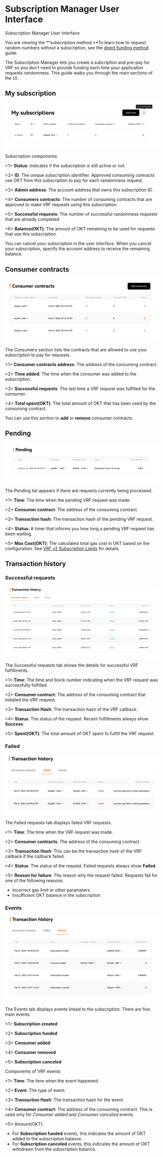 # Subscription Manager User Interface

Subscription Manager User Interface

You are viewing the **subscription method.**To learn how to request random numbers without a subscription, see the [direct funding method](../../Direct-Funding-Method/Direct-Funding-Method.md) guide.

The Subscription Manager lets you create a subcription and pre-pay for VRF so you don’t need to provide funding each time your application requests randomness. This guide walks you through the main sections of the UI.

## **My subscription**

![img](../../img/photoOne.png)

Subscription components:

<1> **Status**: Indicates if the subscription is still active or not.

<2> **ID**: The unique subscription identifier. Approved consuming contracts use OKT from this subscription to pay for each randomness request.

<3> **Admin address**: The account address that owns this subscription ID.

<4> **Consumers contracts**: The number of consuming contracts that are approved to make VRF requests using this subscription.

<5> **Successful requests**: The number of successful randomness requests that are already completed.

<6> **Balance(OKT)**: The amount of OKT remaining to be used for requests that use this subscription.

You can cancel your subscription in the user interface. When you cancel your subscription, specify the account address to receive the remaining balance. 

## Consumer contracts

![img](../../img/photoTwo.png)

The Consumers section lists the contracts that are allowed to use your subscription to pay for requests.

<1> **Consumer contracts address**: The address of the consuming contract.

<2> **Time added**: The time when the consumer was added to the subscription.

<3> **Successful requests**: The last time a VRF request was fulfilled for the consumer.

<4> **Total spent(OKT)**: The total amount of OKT that has been used by the consuming contract.


You can use this section to **add** or **remove** consumer contracts.

## Pending

![img](../../img/phtotThree.png)

The Pending list appears if there are requests currently being processed.

<1> **Time**: The time when the pending VRF request was made.

<2> **Consumer contract**: The address of the consuming contract.

<3> **Transaction hash**: The transaction hash of the pending VRF request.

<4> **Status**: A timer that informs you how long a pending VRF request has been waiting.

<5> **Max Cost(OKT)**: The calculated total gas cost in OKT based on the configuration. See [VRF v2 Subscription Limits](../SubScription.md) for details.

## Transaction history

### Successful requests

![img](../../img/photoFour.png)

The Successful requests tab shows the details for successful VRF fulfillments.

<1> **Time**: The time and block number indicating when the VRF request was successfully fulfilled.

<2> **Consumer contract**: The address of the consuming contract that initiated the VRF request.

<3> **Transaction Hash**: The transaction hash of the VRF callback.

<4> **Status**: The status of the request. Recent fulfillments always show **Success**.

<5> **Spent(OKT)**: The total amount of OKT spent to fulfill the VRF request.

### Failed

![img](../../img/phtotFive.png)

The Failed requests tab displays failed VRF requests.

<1> **Time**: The time when the VRF request was made.

<2> **Consumer contracts**: The address of the consuming contract.

<3> **Transaction Hash**: This can be the transaction hash of the VRF callback if the callback failed.

<4> **Status**: The status of the request. Failed requests always show **Failed**.

<5> **Reason for failure**: The reason why the request failed. Requests fail for one of the following reasons:

- Incorrect gas limit or other parameters
- Insufficient OKT balance in the subscription

### Events

![img](../../img/phtotSix.png)

The Events tab displays events linked to the subscription. There are five main events:

<1> **Subscription created**

<2> **Subscription funded**

<3> **Consumer added**

<4> **Consumer removed**

<5> **Subscription canceled**


Components of VRF events:

<1> **Time**: The time when the event happened.

<2> **Event**: The type of event.

<3> **Transaction Hash**: The transaction hash for the event.

<4> **Consumer contract**: The address of the consuming contract. This is used only for *Consumer added* and *Consumer canceled* events.

<5> Amount(OKT):

- For **Subscription funded** events, this indicates the amount of OKT added to the subscription balance.
- For **Subscription canceled** events, this indicates the amount of OKT withdrawn from the subscription balance.



